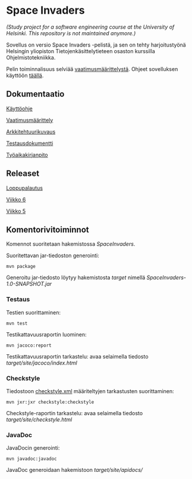 # Space Invaders

*(Study project for a software engineering course at the University of Helsinki. This repository is not maintained anymore.)*

Sovellus on versio Space Invaders -pelistä, ja sen on tehty harjoitustyönä Helsingin yliopiston Tietojenkäsittelytieteen osaston kurssilla Ohjelmistotekniikka.

Pelin toiminnalisuus selviää [vaatimusmäärittelystä](dokumentaatio/vaatimusmaarittely.md). Ohjeet sovelluksen käyttöön [täällä](dokumentaatio/kayttoohje.md).

## Dokumentaatio

[Käyttöohje](dokumentaatio/kayttoohje.md)

[Vaatimusmäärittely](dokumentaatio/vaatimusmaarittely.md)

[Arkkitehtuurikuvaus](dokumentaatio/arkkitehtuuri.md)

[Testausdokumentti](dokumentaatio/testaus.md)

[Työaikakirjanpito](dokumentaatio/tuntikirjanpito.md)

## Releaset

[Loppupalautus](https://github.com/behindthegroove/ot-harjoitustyo-s20/releases/tag/loppupalautus)

[Viikko 6](https://github.com/behindthegroove/ot-harjoitustyo-s20/releases/tag/viikko6)

[Viikko 5](https://github.com/behindthegroove/ot-harjoitustyo-s20/releases/tag/viikko5)

## Komentorivitoiminnot

Komennot suoritetaan hakemistossa _SpaceInvaders_.

Suoritettavan jar-tiedoston generointi:
```
mvn package
```
Generoitu jar-tiedosto löytyy hakemistosta _target_ nimellä _SpaceInvaders-1.0-SNAPSHOT.jar_

### Testaus

Testien suorittaminen:

```
mvn test
```

Testikattavuusraportin luominen:

```
mvn jacoco:report
```

Testikattavuusraportin tarkastelu: avaa selaimella tiedosto _target/site/jacoco/index.html_

### Checkstyle

Tiedostoon [checkstyle.xml](SpaceInvaders/checkstyle.xml) määriteltyjen tarkastusten suorittaminen:
```
mvn jxr:jxr checkstyle:checkstyle
```
Checkstyle-raportin tarkastelu: avaa selaimella tiedosto _target/site/checkstyle.html_

### JavaDoc

JavaDocin generointi:
```
mvn javadoc:javadoc
```
JavaDoc generoidaan hakemistoon _target/site/apidocs/_
